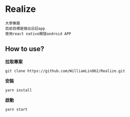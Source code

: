# Realize

    大學專題
    目前目標是做出日記app
    使用react native開發android APP

## How to use?  


**拉取專案**  

    git clone https://github.com/WilliamLin062/Realize.git  
    
**安裝**  

    yarn install 
    
**啟動**  

    yarn start
